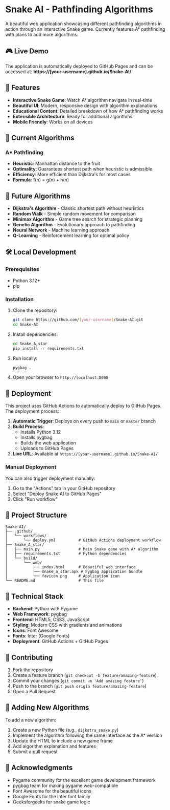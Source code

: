 # Snake AI - Pathfinding Algorithms

A beautiful web application showcasing different pathfinding algorithms in action through an interactive Snake game. Currently features A* pathfinding with plans to add more algorithms.

## 🎮 Live Demo

The application is automatically deployed to GitHub Pages and can be accessed at:
**https://[your-username].github.io/Snake-AI/**

## 🚀 Features

- **Interactive Snake Game**: Watch A* algorithm navigate in real-time
- **Beautiful UI**: Modern, responsive design with algorithm explanations
- **Educational Content**: Detailed breakdown of how A* pathfinding works
- **Extensible Architecture**: Ready for additional algorithms
- **Mobile Friendly**: Works on all devices

## 🧠 Current Algorithms

### A* Pathfinding
- **Heuristic**: Manhattan distance to the fruit
- **Optimality**: Guarantees shortest path when heuristic is admissible
- **Efficiency**: More efficient than Dijkstra's for most cases
- **Formula**: f(n) = g(n) + h(n)

## 🔮 Future Algorithms

- **Dijkstra's Algorithm** - Classic shortest path without heuristics
- **Random Walk** - Simple random movement for comparison
- **Minimax Algorithm** - Game tree search for strategic planning
- **Genetic Algorithm** - Evolutionary approach to pathfinding
- **Neural Network** - Machine learning approach
- **Q-Learning** - Reinforcement learning for optimal policy

## 🛠️ Local Development

### Prerequisites
- Python 3.12+
- pip

### Installation
1. Clone the repository:
   ```bash
   git clone https://github.com/[your-username]/Snake-AI.git
   cd Snake-AI
   ```

2. Install dependencies:
   ```bash
   cd Snake_A_star
   pip install -r requirements.txt
   ```

3. Run locally:
   ```bash
   pygbag .
   ```

4. Open your browser to `http://localhost:8000`

## 🚀 Deployment

This project uses GitHub Actions to automatically deploy to GitHub Pages. The deployment process:

1. **Automatic Trigger**: Deploys on every push to `main` or `master` branch
2. **Build Process**: 
   - Installs Python 3.12
   - Installs pygbag
   - Builds the web application
   - Uploads to GitHub Pages
3. **Live URL**: Available at `https://[your-username].github.io/Snake-AI/`

### Manual Deployment
You can also trigger deployment manually:
1. Go to the "Actions" tab in your GitHub repository
2. Select "Deploy Snake AI to GitHub Pages"
3. Click "Run workflow"

## 📁 Project Structure

```
Snake-AI/
├── .github/
│   └── workflows/
│       └── deploy.yml          # GitHub Actions deployment workflow
├── Snake_A_star/
│   ├── main.py                 # Main Snake game with A* algorithm
│   ├── requirements.txt        # Python dependencies
│   └── build/
│       └── web/
│           ├── index.html      # Beautiful web interface
│           ├── snake_a_star.apk # Pygbag application bundle
│           └── favicon.png     # Application icon
└── README.md                   # This file
```

## 🔧 Technical Stack

- **Backend**: Python with Pygame
- **Web Framework**: pygbag
- **Frontend**: HTML5, CSS3, JavaScript
- **Styling**: Modern CSS with gradients and animations
- **Icons**: Font Awesome
- **Fonts**: Inter (Google Fonts)
- **Deployment**: GitHub Actions + GitHub Pages

## 🤝 Contributing

1. Fork the repository
2. Create a feature branch (`git checkout -b feature/amazing-feature`)
3. Commit your changes (`git commit -m 'Add amazing feature'`)
4. Push to the branch (`git push origin feature/amazing-feature`)
5. Open a Pull Request

## 📝 Adding New Algorithms

To add a new algorithm:

1. Create a new Python file (e.g., `dijkstra_snake.py`)
2. Implement the algorithm following the same interface as the A* version
3. Update the HTML to include a new game frame
4. Add algorithm explanation and features
5. Submit a pull request

## 🙏 Acknowledgments

- Pygame community for the excellent game development framework
- pygbag team for making pygame web-compatible
- Font Awesome for the beautiful icons
- Google Fonts for the Inter font family
- Geeksforgeeks for snake game logic
